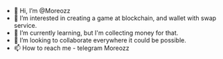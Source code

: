 - 👋 Hi, I’m @Moreozz
- 👀 I’m interested in creating a game at blockchain, and wallet with swap service.
- 🌱 I’m currently learning, but I'm collecting money for that.
- 💞️ I’m looking to collaborate everywhere it could be possible.
- 📫 How to reach me - telegram Moreozz

<!---
Moreozz/Moreozz is a ✨ special ✨ repository because its `README.md` (this file) appears on your GitHub profile.
You can click the Preview link to take a look at your changes.
--->
